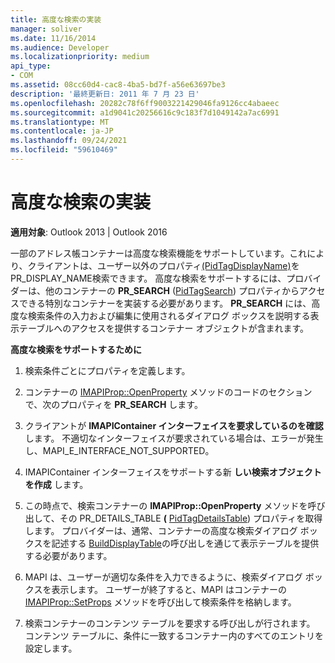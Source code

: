 ```yaml
---
title: 高度な検索の実装
manager: soliver
ms.date: 11/16/2014
ms.audience: Developer
ms.localizationpriority: medium
api_type:
- COM
ms.assetid: 08cc60d4-cac8-4ba5-bd7f-a56e63697be3
description: '最終更新日: 2011 年 7 月 23 日'
ms.openlocfilehash: 20282c78f6ff9003221429046fa9126cc4abaeec
ms.sourcegitcommit: a1d9041c20256616c9c183f7d1049142a7ac6991
ms.translationtype: MT
ms.contentlocale: ja-JP
ms.lasthandoff: 09/24/2021
ms.locfileid: "59610469"
---
```

# <a name="implementing-advanced-searching"></a>高度な検索の実装

  
  
**適用対象**: Outlook 2013 | Outlook 2016 
  
一部のアドレス帳コンテナーは高度な検索機能をサポートしています。これにより、クライアントは、ユーザー以外のプロパティ[(PidTagDisplayName)](pidtagdisplayname-canonical-property.md)をPR_DISPLAY_NAME検索できます。 高度な検索をサポートするには、プロバイダーは、他のコンテナーの **PR_SEARCH** ([PidTagSearch](pidtagsearch-canonical-property.md)) プロパティからアクセスできる特別なコンテナーを実装する必要があります。 **PR_SEARCH** には、高度な検索条件の入力および編集に使用されるダイアログ ボックスを説明する表示テーブルへのアクセスを提供するコンテナー オブジェクトが含まれます。 
  
 **高度な検索をサポートするために**
  
1. 検索条件ごとにプロパティを定義します。
    
2. コンテナーの [IMAPIProp::OpenProperty](imapiprop-openproperty.md) メソッドのコードのセクションで、次のプロパティを **PR_SEARCH** します。 
    
1. クライアントが **IMAPIContainer インターフェイスを要求しているのを確認** します。 不適切なインターフェイスが要求されている場合は、エラーが発生し、MAPI_E_INTERFACE_NOT_SUPPORTED。 
    
2. IMAPIContainer インターフェイスをサポートする新 **しい検索オブジェクトを作成** します。 
    
3. この時点で、検索コンテナーの **IMAPIProp::OpenProperty** メソッドを呼び出して、その PR_DETAILS_TABLE **(** [PidTagDetailsTable](pidtagdetailstable-canonical-property.md)) プロパティを取得します。 プロバイダーは、通常、コンテナーの高度な検索ダイアログ ボックスを記述する [BuildDisplayTable](builddisplaytable.md)の呼び出しを通じて表示テーブルを提供する必要があります。
    
4. MAPI は、ユーザーが適切な条件を入力できるように、検索ダイアログ ボックスを表示します。 ユーザーが終了すると、MAPI はコンテナーの [IMAPIProp::SetProps](imapiprop-setprops.md) メソッドを呼び出して検索条件を格納します。 
    
5. 検索コンテナーのコンテンツ テーブルを要求する呼び出しが行されます。 コンテンツ テーブルに、条件に一致するコンテナー内のすべてのエントリを設定します。
    

